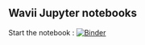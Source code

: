 ## Wavii Jupyter notebooks

Start the notebook :
[![Binder](http://35.233.33.213/badge.svg)](http://35.233.33.213/v2/gh/kedud/jupyter/master?urlpath=lab)
